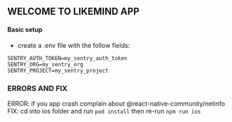 ## WELCOME TO LIKEMIND APP

#### Basic setup

- create a .env file with the follow fields:

```
SENTRY_AUTH_TOKEN=my_sentry_auth_token
SENTRY_ORG=my_sentry_org
SENTRY_PROJECT=my_sentry_project

```

### ERRORS AND FIX

ERROR: if you app crash complain about @react-native-community/netinfo
<br />
FIX: cd into ios folder and run `pod install` then re-run `npm run ios`
